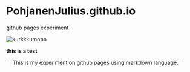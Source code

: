 # PohjanenJulius.github.io
 github pages experiment

![kurkkkumopo](https://hs.mediadelivery.fi/img/468/48540e182ae04e84ac8dc559b4355b14.jpg)

**this is a test**

¨¨This is my experiment on github pages using markdown language.¨¨
